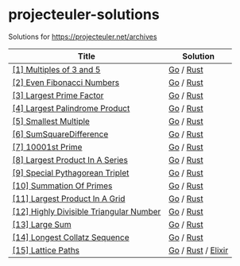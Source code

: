 projecteuler-solutions
===================

Solutions for https://projecteuler.net/archives

| Title | Solution |
| ----- | -------- |
| [[1] Multiples of 3 and 5](https://projecteuler.net/problem=1) | [Go](./1.MultiplesOf3And5/go.go) / [Rust](./1.MultiplesOf3And5/rust.rs) |
| [[2] Even Fibonacci Numbers](https://projecteuler.net/problem=2) | [Go](./2.EvenFibonacciNumbers/go.go) / [Rust](./2.EvenFibonacciNumbers/rust.rs) |
| [[3] Largest Prime Factor](https://projecteuler.net/problem=3) | [Go](./3.LargestPrimeFactor/go.go) / [Rust](./3.LargestPrimeFactor/rust.rs) |
| [[4] Largest Palindrome Product](https://projecteuler.net/problem=4) | [Go](./4.LargestPalindromeProduct/go.go) / [Rust](./4.LargestPalindromeProduct/rust.rs) |
| [[5] Smallest Multiple](https://projecteuler.net/problem=5) | [Go](./5.SmallestMultiple/go.go) / [Rust](./5.SmallestMultiple/rust.rs) |
| [[6] SumSquareDifference](https://projecteuler.net/problem=6) | [Go](./6.SumSquareDifference/go.go) / [Rust](./6.SumSquareDifference/rust.rs) |
| [[7] 10001st Prime](https://projecteuler.net/problem=7) | [Go](./7.10001stPrime/go.go) / [Rust](./7.10001stPrime/rust.rs) |
| [[8] Largest Product In A Series](https://projecteuler.net/problem=8) | [Go](./8.LargestProductInASeries/go.go) / [Rust](./8.LargestProductInASeries/rust.rs) |
| [[9] Special Pythagorean Triplet](https://projecteuler.net/problem=9) | [Go](./9.SpecialPythagoreanTriplet/go.go) / [Rust](./9.SpecialPythagoreanTriplet/rust.rs) |
| [[10] Summation Of Primes](https://projecteuler.net/problem=10) | [Go](./10.SummationOfPrimes/go.go) / [Rust](./10.SummationOfPrimes/rust.rs) |
| [[11] Largest Product In A Grid](https://projecteuler.net/problem=11) | [Go](./11.LargestProductInAGrid/go.go) / [Rust](./11.LargestProductInAGrid/rust.rs) |
| [[12] Highly Divisible Triangular Number](https://projecteuler.net/problem=12) | [Go](./12.HighlyDivisibleTriangularNumber/go.go) / [Rust](./12.HighlyDivisibleTriangularNumber/rust.rs) |
| [[13] Large Sum](https://projecteuler.net/problem=13) | [Go](./13.LargeSum/go.go) / [Rust](./13.LargeSum/rust.rs) |
| [[14] Longest Collatz Sequence](https://projecteuler.net/problem=14) | [Go](./14.LongestCollatzSequence/go.go) / [Rust](./14.LongestCollatzSequence/rust.rs) |
| [[15] Lattice Paths](https://projecteuler.net/problem=15) | [Go](./15.LatticePaths/go.go) / [Rust](./15.LatticePaths/rust.rs) / [Elixir](./15.LatticePaths/elixir.exs) |
